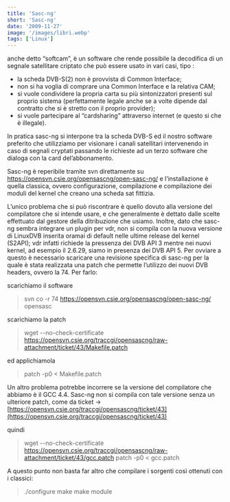 ```yaml
---
title: 'Sasc-ng'
short: 'Sasc-ng'
date: '2009-11-27'
image: '/images/libri.webp'
tags: ['Linux']
---
```


anche detto “softcam”, è un software che rende possibile la decodifica di un segnale satellitare criptato che può essere usato in vari casi, tipo :

- la scheda DVB-S(2) non è provvista  di Common Interface;
- non si ha voglia di comprare una Common Interface e la relativa CAM;
- si vuole condividere la propria carta su più sintonizzatori presenti sul proprio sistema (perfettamente legale anche se a volte dipende dal contratto che si è stretto con il proprio provider);
- si vuole partecipare al “cardsharing” attraverso internet (e questo si che è illegale).

In pratica sasc-ng si interpone tra la scheda DVB-S ed il nostro software preferito che utilizziamo per visionare i canali satellitari intervenendo in caso di segnali cryptati passando le richieste ad un terzo software che dialoga con la card del’abbonamento.

Sasc-ng è reperibile tramite svn direttamente su https://opensvn.csie.org/opensascng/open-sasc-ng/ e l’installazione è quella classica, ovvero configurazione, compilazione e compilazione dei moduli del kernel che creano una scheda sat fittizia.

L’unico problema che si può riscontrare è quello dovuto alla versione del compilatore che si intende usare, e che generalmente è dettato dalle scelte effettuato dal gestore della ditribuzione che usiamo. Inoltre, dato che sasc-ng sembra integrare un plugin per vdr, non si compila con la nuova versione di LinuxDVB inserita oramai di default nelle ultime release del kernel (S2API); vdr infatti richiede la pressenza  dei DVB API 3 mentre nei nuovi kernel, ad esempio il 2.6.29, siamo in presenza dei DVB API 5. Per ovviare a questo è necessario scaricare una revisione specifica di sasc-ng per la quale è stata realizzata una patch che permette l’utilizzo dei nuovi DVB headers, ovvero la 74. Per farlo:

scarichiamo il software

> svn co -r 74 https://opensvn.csie.org/opensascng/open-sasc-ng/ opensasc

scarichiamo la patch

> wget --no-check-certificate https://opensvn.csie.org/traccgi/opensascng/raw-attachment/ticket/43/Makefile.patch

ed applichiamola

> patch -p0 < Makefile.patch

Un altro problema potrebbe incorrere se la versione del compilatore che abbiamo è il GCC 4.4. Sasc-ng non si compila con tale versione senza un ulteriore patch, come da ticket -> [https://opensvn.csie.org/traccgi/opensascng/ticket/43](https://opensvn.csie.org/traccgi/opensascng/ticket/43)

quindi

> wget --no-check-certificate https://opensvn.csie.org/traccgi/opensascng/raw-attachment/ticket/43/gcc.patch patch -p0 < gcc.patch

A questo punto non basta far altro che compilare i sorgenti così ottenuti con i classici:

> ./configure make make module